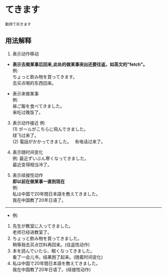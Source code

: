 # てきます　　
```
動詞て形きます
```
## 用法解释
1. 表示动作移动  
* **表示去做某事后回来,此处的做某事突出还要往返，如英文的"fetch"。**  
例:  
ちょっと飲み物を買ってきます。  
去买点喝的东西回来。  
  
* 表示来做某事  
例:  
昼ご飯を食べてきました。  
来吃过晚饭了。

3. 表示动作接近
例:  
(1) ボールがこちらに飛んできました。  
球飞过来了。  
(2) 電話がかかってきました。　
有电话过来了。　
4. 表示随时间变化  
例:
最近ずいぶん寒くなってきました。  
最近变得相当冷了。  

5. 表示续接性动作  
**即以前在做某事一直到现在**  
例:  
私は中国で20年間日本語を教えてきました。  
我在中国教了20年日语了。  
****
* 例:  
1. 先生が教室に入ってきました。  
老师已经进教室了。
2. ちょっと飲み物を買ってきました。  
稍等我去买点饮料再回来。(往返性动作)
3. 本を読んでいたら、眠くなってきました。  
看了一会儿书，结果困了起来。(随着时间变化)
4. 私は中国で20年間日本語を教えてきました。  
我在中国教了20年日语了。(续接性动作)